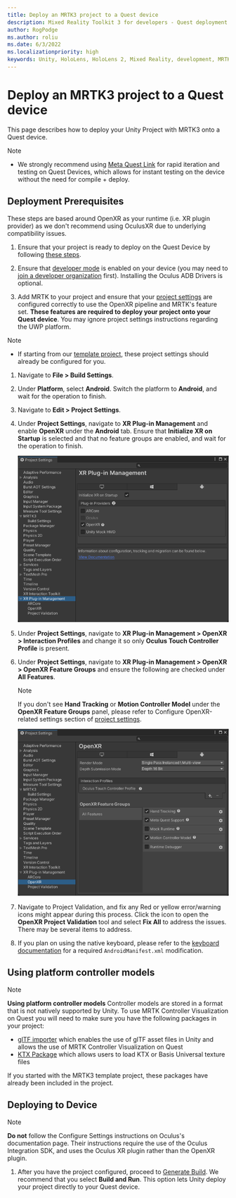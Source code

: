 ```yaml
---
title: Deploy an MRTK3 project to a Quest device
description: Mixed Reality Toolkit 3 for developers - Quest deployment.
author: RogPodge
ms.author: roliu
ms.date: 6/3/2022
ms.localizationpriority: high
keywords: Unity, HoloLens, HoloLens 2, Mixed Reality, development, MRTK3, Quest, Deployment
---
```


# Deploy an MRTK3 project to a Quest device

This page describes how to deploy your Unity Project with MRTK3 onto a Quest device.

> [!NOTE]
> - We strongly recommend using [Meta Quest Link](LINK) for rapid iteration and testing on Quest Devices, which allows for instant testing on the device without the need for compile + deploy.

## Deployment Prerequisites
These steps are based around OpenXR as your runtime (i.e. XR plugin provider) as we don't recommend using OculusXR due to underlying compatibility issues.

1. Ensure that your project is ready to deploy on the Quest Device by following [these steps](https://developer.oculus.com/documentation/unity/book-unity-gsg/).

1. Ensure that [developer mode](https://developer.oculus.com/documentation/native/android/mobile-device-setup/#enable-developer-mode) is enabled on your device (you may need to [join a developer organization](https://developer.oculus.com/documentation/native/android/mobile-device-setup/#joining-or-creating-an-organization) first). Installing the Oculus ADB Drivers is optional.

1. Add MRTK to your project and ensure that your [project settings](../getting-started/setting-up/setup-new-project.md#5-configure-openxr-related-settings) are configured correctly to use the OpenXR pipeline and MRTK's feature set. **These features are required to deploy your project onto your Quest device**. You may ignore project settings instructions regarding the UWP platform.

> [!NOTE]
> - If starting from our [template project](../getting-started/setting-up/setup-template.md), these project settings should already be configured for you.

1. Navigate to **File > Build Settings**.

1. Under **Platform**, select **Android**. Switch the platform to **Android**, and wait for the operation to finish.

1. Navigate to **Edit > Project Settings**.

1. Under **Project Settings**, navigate to **XR Plug-in Management** and enable **OpenXR** under the **Android** tab. Ensure that **Initialize XR on Startup** is selected and that no feature groups are enabled, and wait for the operation to finish.

    ![Quest XR Plug-in Management window](../images/oculus-xr-plug-in-management.png)

1. Under **Project Settings**, navigate to **XR Plug-in Management > OpenXR > Interaction Profiles** and change it so only **Oculus Touch Controller Profile** is present.

1. Under **Project Settings**, navigate to **XR Plug-in Management > OpenXR > OpenXR Feature Groups** and ensure the following are checked under **All Features**.

    > [!NOTE]
    > If you don't see **Hand Tracking** or **Motion Controller Model** under the **OpenXR Feature Groups** panel, please refer to Configure OpenXR-related settings section of [project settings](../getting-started/setting-up/setup-new-project.md#5-configure-openxr-related-settings).

    ![Meta Quest OpenXR](../images/oculus-openxr.png)

1. Navigate to Project Validation, and fix any Red or yellow error/warning icons might appear during this process. Click the icon to open the **OpenXR Project Validation** tool and select **Fix All** to address the issues. There may be several items to address.

1. If you plan on using the native keyboard, please refer to the [keyboard documentation](../../mrtk3-input/packages/input/System-keyboard.md#meta-quest-specific-setup) for a required `AndroidManifest.xml` modification.

## Using platform controller models

> [!NOTE]
> **Using platform controller models**
> Controller models are stored in a format that is not natively supported by Unity. To use MRTK Controller Visualization on Quest you will need to make sure you have the following packages in your project:
> - [glTF importer](https://github.com/atteneder/glTFast) which enables the use of glTF asset files in Unity and allows the use of MRTK Controller Visualization on Quest
> - [KTX Package](https://github.com/atteneder/KtxUnity) which allows users to load KTX or Basis Universal texture files
>
> If you started with the MRTK3 template project, these packages have already been included in the project.

## Deploying to Device

> [!NOTE]
> **Do not** follow the Configure Settings instructions on Oculus's documentation page. Their instructions require the  use of the Oculus Integration SDK, and uses the Oculus XR plugin rather than the OpenXR plugin.

1. After you have the project configured, proceed to [Generate Build](https://developer.oculus.com/documentation/unity/unity-build/#generate-build). We recommend that you select **Build and Run**. This option lets Unity deploy your project directly to your Quest device.
